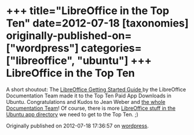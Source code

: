 +++
title="LibreOffice in the Top Ten"
date=2012-07-18
[taxonomies]
originally-published-on=["wordpress"]
categories=["libreoffice", "ubuntu"]
+++
LibreOffice in the Top Ten
==========================

A short shoutout: The <a href="https://apps.ubuntu.com/cat/applications/libreoffice3.4gettingstarted/">LibreOffice Getting Started Guide </a>by the LibreOffice Documentation Team made it to the Top Ten Paid App Downloads in Ubuntu. Congratulations and Kudos to Jean Weber and <a href="http://www.libreoffice.org/get-involved/documenters/">the whole Documentation Team</a>! Of course, there is more <a href="https://apps.ubuntu.com/cat/search/?q=LibreOffice&amp;op=">LibreOffice stuff in the Ubuntu app directory</a> we need to get to the Top Ten. ;)

Originally published on 2012-07-18 17:36:57 on [wordpress](https://skyfromme.wordpress.com/2012/07/18/libreoffice-in-the-top-ten/).
